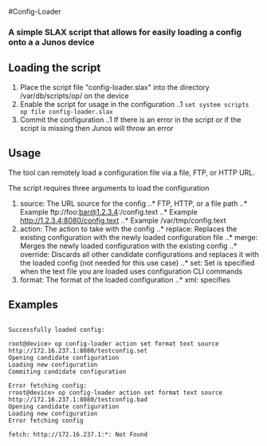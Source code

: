 #Config-Loader

### A simple SLAX script that allows for easily loading a config onto a a Junos device

## Loading the script

1. Place the script file "config-loader.slax" into the directory /var/db/scripts/op/ on the device
2. Enable the script for usage in the configuration
..1 `set system scripts op file config-loader.slax`
3. Commit the configuration
..1 If there is an error in the script or if the script is missing then Junos will throw an error

## Usage

The tool can remotely load a configuration file via a file, FTP, or HTTP URL.

The script requires three arguments to load the configuration

1. source: The URL source for the config
..* FTP, HTTP, or a file path
..* Example ftp://foo:bar@1.2.3.4:/config.text
..* Example http://1.2.3.4:8080/config.text
..* Example /var/tmp/config.text
2. action: The action to take with the config
..* replace: Replaces the existing configuration with the newly loaded configuration file
..* merge: Merges the newly loaded configuration with the existing config
..* override: Discards all other candidate configurations and replaces it with the loaded config (not needed for this use case)
..* set: Set is specified when the text file you are loaded uses configuration CLI commands
3. format: The format of the loaded configuration
..* xml: specifies 

## Examples
```

Successfully loaded config:

root@device> op config-loader action set format text source http://172.16.237.1:8080/testconfig.set
Opening candidate configuration
Loading new configuration
Commiting candidate configuration

Error fetching config:
rroot@device> op config-loader action set format text source http://172.16.237.1:8080/testconfig.bad                      
Opening candidate configuration
Loading new configuration
Error fetching config

fetch: http://172.16.237.1:*: Not Found

```
